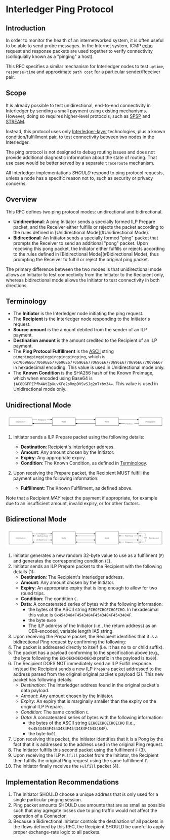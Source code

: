# Interledger Ping Protocol

## Introduction
In order to monitor the health of an internetworked system, it is often useful to be able to send probe messages. In the Internet system, ICMP [echo](https://en.wikipedia.org/wiki/Ping_(networking_utility)#Echo_request) request and response packets are used together to verify connectivity (colloquially known as a "pinging" a host).  

This RFC specifies a similar mechanism for Interledger nodes to test `uptime`, `response-time` and approximate `path cost` for a particular sender/Receiver pair.

## Scope
It is already possible to test unidirectional, end-to-end connectivity in Interledger by sending a small payment using existing mechanisms. However, doing so requires higher-level protocols, such as [SPSP](https://github.com/interledger/rfcs/blob/master/0009-simple-payment-setup-protocol/0009-simple-payment-setup-protocol.md) and [STREAM](https://github.com/interledger/rfcs/blob/master/0029-stream/0029-stream.md).

Instead, this protocol uses only [Interledger-layer](https://github.com/interledger/rfcs/blob/master/0001-interledger-architecture/0001-interledger-architecture.md#interledger-protocol) technologies, plus a known condition/fulfillment pair, to test connectivity between two nodes in the Interledger.
 
The ping protocol is not designed to debug routing issues and does not provide additional diagnostic information about the state of routing. That use case would be better served by a separate `traceroute` mechanism.

All Interledger implementations _SHOULD_ respond to ping protocol requests, unless a node has a specific reason not to, such as security or privacy concerns.

## Overview
This RFC defines two ping protocol modes: unidirectional and bidirectional.

* **Unidirectional**: A ping Initiator sends a specially formed ILP Prepare packet, and the Receiver either fulfills or rejects the packet according to the rules defined in [Unidirectional Mode](#Unidirectional Mode).
* **Bidirectional**: An Initiator sends a specially formed "ping" packet that prompts the Receiver to send an additional "pong" packet. Upon receiving this pong packet, the Initiator either fulfills or rejects according to the rules defined in [Bidirectional Mode](#Bidirectional Mode), thus prompting the Receiver to fulfill or reject the original ping packet.

The primary difference between the two modes is that unidirectional mode allows an Initiator to test connectivity from the Initiator to the Recipient only, whereas bidirectional mode allows the Initiator to test connectivity in both directions.

## Terminology

* The **Initiator** is the Interledger node initiating the ping request.
* The **Recipient** is the Interledger node responding to the Initiator's request.
* **Source amount** is the amount debited from the sender of an ILP payment.
* **Destination amount** is the amount credited to the Recipient of an ILP payment.
* The **Ping Protocol Fulfillment** is the [ASCII](https://tools.ietf.org/html/rfc20) string `pingpingpingpingpingpingpingping`, which is `0x70696E6770696E6770696E6770696E6770696E6770696E6770696E6770696E67` in hexadecimal encoding. This value is used in Unidirectional mode only. 
* The **Known Condition** is the SHA256 hash of the Known Preimage, which when encoded using Base64 is `jAC8DGFPZPfh4AtZpXuvXFe2oRmpDVSvSJg2oT+bx34=`. This value is used in Unidirectional mode only.

## Unidirectional Mode

![unidirectional-flow](images/unidirectional-flow.svg)

1. Initiator sends a ILP Prepare packet using the following details:
   - **Destination**: Recipient's Interledger address.
   - **Amount**: Any amount chosen by the Initiator.
   - **Expiry**: Any appropriate expiry.
   - **Condition**: The Known Condition, as defined in [Terminology](#terminology).
   
2. Upon receiving the Prepare packet, the Recipient MUST fulfill the payment using the following information:
   - **Fulfillment**: The Known Fulfillment, as defined above.

Note that a Recipient _MAY_ reject the payment if appropriate, for example due to an insufficient amount, invalid expiry, or for other factors.

## Bidirectional Mode

![bidirectional-flow](images/bidirectional-flow.svg)

1. Initiator generates a new random 32-byte value to use as a fulfilment (`F`) and generates the corresponding condition (`C`).
2. Initiator sends an ILP Prepare packet to the Recipient with the following details (1):
   - **Destination**: The Recipient's Interledger address.
   - **Amount**: Any amount chosen by the Initiator.
   - **Expiry**: An appropriate expiry that is long enough to allow for two round trips.
   - **Condition**: The condition `C`.
   - **Data**: A concatenated series of bytes with the following information:
      - the bytes of the ASCII string `ECHOECHOECHOECHO`. In hexadecimal this value is `0x4543484F4543484F4543484F4543484F`.
      - the byte `0x00`
      - The ILP address of the Initiator (i.e., the return address) as an OER-encoded, variable length IA5 string.
4. Upon receiving the Prepare packet, the Recipient identifies that it is a bidirectional Ping request by confirming the following:
  1. The packet is addressed directly to itself (i.e. it has no tx or child suffix).
  1. The packet has a payload conforming to the specification above (e.g., the byte following the `ECHOECHOECHOECHO` prefix in the payload is `0x00`).
5. The Recipient DOES NOT immediately send an ILP Fulfill response. Instead the Recipient sends a new ILP `Prepare` packet addressed to the address parsed from the original original packet's payload (2). This new packet has following details: 
    - *Destination*: The Interledger address found in the original packet's data payload.
    - *Amount*: Any amount chosen by the Initiator.
    - *Expiry*: An expiry that is marginally smaller than the expiry on the original ILP Prepare.
    - *Condition*: The same condition `C`.
    - *Data*: A concatenated series of bytes with the following information:
      - the bytes of the ASCII string `ECHOECHOECHOECHO` (i.e., `0x4543484F4543484F4543484F4543484F`).
      - the byte `0x01`
7. Upon receiving this packet, the Initiator identifies that it is a Pong by the fact that it is addressed to the address used in the original Ping request.
8. The Initiator fulfills this second packet using the fulfilment `F` (3).
9. Upon receiving the ILP `Fulfill` packet from the Initiator, the Recipient then fulfills the original Ping request using the same fulfillment `F`.
10. The initiator finally receives the `Fulfill` packet (4).

## Implementation Recommendations

1. The Initiator SHOULD choose a unique address that is only used for a single particular pinging session.
1. Ping packet amounts SHOULD use amounts that are as small as possible such that any agregate losses due to ping traffic would not affect the operation of a Connector.
1. Because a Bidirectional Initiator controls the destination of all packets in the flows defined by this RFC, the Recipient SHOULD be careful to apply proper exchange-rate logic to all packets.

